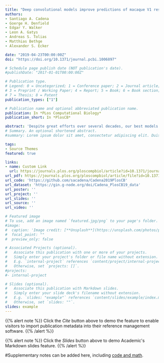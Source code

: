 ```yaml
---
title: "Deep convolutional models improve predictions of macaque V1 responses to natural images"
authors:
- Santiago A. Cadena
- Goerge H. Denfield
- Edgar Y. Walker
- Leon A. Gatys
- Andreas S. Tolias
- Matthias Bethge
- Alexander S. Ecker

date: "2019-04-23T00:00:00Z"
doi: "https://doi.org/10.1371/journal.pcbi.1006897"

# Schedule page publish date (NOT publication's date).
#publishDate: "2017-01-01T00:00:00Z"

# Publication type.
# Legend: 0 = Uncategorized; 1 = Conference paper; 2 = Journal article;
# 3 = Preprint / Working Paper; 4 = Report; 5 = Book; 6 = Book section;
# 7 = Thesis; 8 = Patent
publication_types: ["1"]

# Publication name and optional abbreviated publication name.
publication: In *PLos Computational Biology*
publication_short: In *PlosCB*

abstract: 'Despite great efforts over several decades, our best models of primary visual cortex (V1) still predict spiking activity quite poorly when probed with natural stimuli, highlighting our limited understanding of the nonlinear computations in V1. Recently, two approaches based on deep learning have emerged for modeling these nonlinear computations: transfer learning from artificial neural networks trained on object recognition and data-driven convolutional neural network models trained end-to-end on large populations of neurons. Here, we test the ability of both approaches to predict spiking activity in response to natural images in V1 of awake monkeys. We found that the transfer learning approach performed similarly well to the data-driven approach and both outperformed classical linear-nonlinear and wavelet-based feature representations that build on existing theories of V1. Notably, transfer learning using a pre-trained feature space required substantially less experimental time to achieve the same performance. In conclusion, multi-layer convolutional neural networks (CNNs) set the new state of the art for predicting neural responses to natural images in primate V1 and deep features learned for object recognition are better explanations for V1 computation than all previous filter bank theories. This finding strengthens the necessity of V1 models that are multiple nonlinearities away from the image domain and it supports the idea of explaining early visual cortex based on high-level functional goals.'
# Summary. An optional shortened abstract.
#summary: Lorem ipsum dolor sit amet, consectetur adipiscing elit. Duis posuere tellus ac convallis placerat. Proin tincidunt magna sed ex sollicitudin condimentum.

tags:
- Source Themes
featured: true

links:
- name: Custom Link
  url: https://journals.plos.org/ploscompbiol/article?id=10.1371/journal.pcbi.1006897
url_pdf: https://journals.plos.org/ploscompbiol/article/file?id=10.1371/journal.pcbi.1006897&type=printable
url_code: 'https://github.com/sacadena/Cadena2019PlosCB'
url_dataset: 'https://gin.g-node.org/doi/Cadena_PlosCB19_data'
url_poster: ''
url_project: ''
url_slides: ''
url_source: ''
url_video: ''

# Featured image
# To use, add an image named `featured.jpg/png` to your page's folder. 
#image:
#  caption: 'Image credit: [**Unsplash**](https://unsplash.com/photos/pLCdAaMFLTE)'
#  focal_point: ""
#  preview_only: false

# Associated Projects (optional).
#   Associate this publication with one or more of your projects.
#   Simply enter your project's folder or file name without extension.
#   E.g. `internal-project` references `content/project/internal-project/index.md`.
#   Otherwise, set `projects: []`.
#projects:
#- internal-project

# Slides (optional).
#   Associate this publication with Markdown slides.
#   Simply enter your slide deck's filename without extension.
#   E.g. `slides: "example"` references `content/slides/example/index.md`.
#   Otherwise, set `slides: ""`.
slides: example
---
```


{{% alert note %}}
Click the *Cite* button above to demo the feature to enable visitors to import publication metadata into their reference management software.
{{% /alert %}}

{{% alert note %}}
Click the *Slides* button above to demo Academic's Markdown slides feature.
{{% /alert %}}

#Supplementary notes can be added here, including [code and math](https://sourcethemes.com/academic/docs/writing-markdown-latex/).
